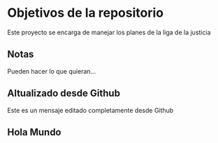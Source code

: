 # Objetivos de la repositorio

Este proyecto se encarga de manejar los planes de la liga de la justicia


## Notas
Pueden hacer lo que quieran...

## Altualizado desde Github
Este es un mensaje editado completamente desde Github

## Hola Mundo
